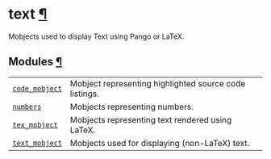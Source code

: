 # text [¶](https://docs.manim.community/en/stable/reference/manim.mobject.text.html\#module-manim.mobject.text "Link to this heading")

Mobjects used to display Text using Pango or LaTeX.

## Modules [¶](https://docs.manim.community/en/stable/reference/manim.mobject.text.html\#modules "Link to this heading")

|     |     |
| --- | --- |
| [`code_mobject`](https://docs.manim.community/en/stable/reference/manim.mobject.text.code_mobject.html#module-manim.mobject.text.code_mobject "manim.mobject.text.code_mobject") | Mobject representing highlighted source code listings. |
| [`numbers`](https://docs.manim.community/en/stable/reference/manim.mobject.text.numbers.html#module-manim.mobject.text.numbers "manim.mobject.text.numbers") | Mobjects representing numbers. |
| [`tex_mobject`](https://docs.manim.community/en/stable/reference/manim.mobject.text.tex_mobject.html#module-manim.mobject.text.tex_mobject "manim.mobject.text.tex_mobject") | Mobjects representing text rendered using LaTeX. |
| [`text_mobject`](https://docs.manim.community/en/stable/reference/manim.mobject.text.text_mobject.html#module-manim.mobject.text.text_mobject "manim.mobject.text.text_mobject") | Mobjects used for displaying (non-LaTeX) text. |